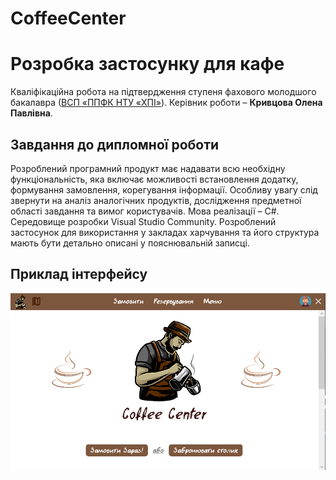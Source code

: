 # CoffeeCenter
# Розробка застосунку для кафе
Кваліфікаційна робота на підтвердження ступеня фахового молодшого
бакалавра ([ВСП «ППФК НТУ «ХПІ»](http://polytechnic.poltava.ua)).
Керівник роботи – **Кривцова Олена Павлівна**.
## Завдання до дипломної роботи
Розроблений програмний продукт має надавати всю необхідну функціональність, яка включає можливості встановлення додатку, формування замовлення, корегування інформації. Особливу увагу слід звернути на аналіз аналогічних продуктів, дослідження предметної області завдання та вимог користувачів. Мова реалізації – С#. Середовище розробки Visual Studio Community. Розроблений застосунок для використання у закладах харчування та його структура мають бути детально описані у пояснювальній записці.                                                                         
## Приклад інтерфейсу
![Иллюстрация к проекту](https://github.com/Marqyinhos/CoffeeCenter/raw/main/docs/interf.png)
